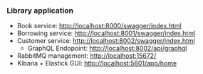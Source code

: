 ### Library application

- Book service: <http://localhost:8000/swagger/index.html>
- Borrowing service: <http://localhost:8001/swagger/index.html>
- Customer service: <http://localhost:8002/swagger/index.html>
    - GraphQL Endopoint: <http://localhost:8002/api/graphql>
- RabbitMQ management: <http://localhost:15672/>
- Kibana + Elastick GUI: <http://localhost:5601/app/home>

